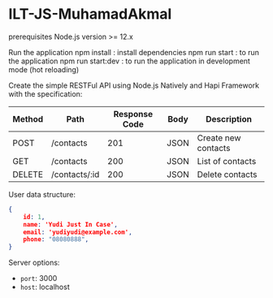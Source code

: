 # ILT-JS-MuhamadAkmal

prerequisites
Node.js version >= 12.x

Run the application
npm install : install dependencies
npm run start : to run the application
npm run start:dev : to run the application in development mode (hot reloading)

Create the simple RESTFul API using Node.js Natively and Hapi Framework with the specification:

| Method | Path          | Response Code | Body | Description         |
| ------ |---------------| ------------- | ---- |---------------------|
| POST   | /contacts     | 201 | JSON | Create new contacts |
| GET    | /contacts     | 200 | JSON | List of contacts    |
| DELETE | /contacts/:id | 200 | JSON | Delete contacts     |

User data structure:

```json
{
    id: 1,
    name: 'Yudi Just In Case',
    email: 'yudiyudi@example.com',
    phone: "08080888",
}
```
Server options:
 - `port`: 3000
 - `host`: localhost

